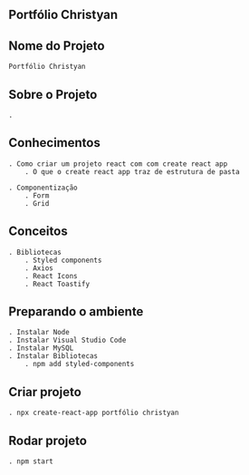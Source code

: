 ## Portfólio Christyan

## Nome do Projeto
    Portfólio Christyan

## Sobre o Projeto
    . 

## Conhecimentos
    . Como criar um projeto react com com create react app
        . O que o create react app traz de estrutura de pasta
    
    . Componentização
        . Form
        . Grid

## Conceitos
    . Bibliotecas
        . Styled components
        . Axios
        . React Icons
        . React Toastify

## Preparando o ambiente
    . Instalar Node
    . Instalar Visual Studio Code
    . Instalar MySQL
    . Instalar Bibliotecas
        . npm add styled-components

## Criar projeto
    . npx create-react-app portfólio christyan

## Rodar projeto
    . npm start
